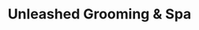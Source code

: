 ---
title: "Unleashed Grooming & Spa"
url: /west-branch/unleashed-grooming-und-spa/
shop: Tiersalon
---